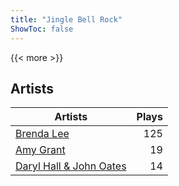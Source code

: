 ```yaml
---
title: "Jingle Bell Rock"
ShowToc: false
---
```


{{< more >}}

## Artists
Artists | Plays 
----- | -----: 
[Brenda Lee](/artists/brenda-lee-18115) | 125
[Amy Grant](/artists/amy-grant-3053) | 19
[Daryl Hall & John Oates](/artists/daryl-hall-john-oates-645736) | 14

